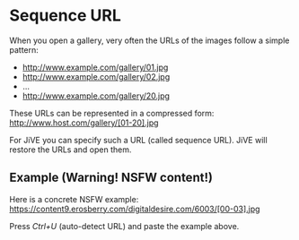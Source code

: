 Sequence URL
============

When you open a gallery, very often the URLs of the images follow a simple pattern:

* http://www.example.com/gallery/01.jpg
* http://www.example.com/gallery/02.jpg
* ...
* http://www.example.com/gallery/20.jpg

These URLs can be represented in a compressed form: http://www.host.com/gallery/[01-20].jpg

For JiVE you can specify such a URL (called sequence URL). JiVE will restore the
URLs and open them.

Example (Warning! NSFW content!)
--------------------------------

Here is a concrete NSFW example: https://content9.erosberry.com/digitaldesire.com/6003/[00-03].jpg

Press *Ctrl+U* (auto-detect URL) and paste the example above.
